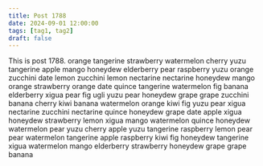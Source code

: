 ```yaml
---
title: Post 1788
date: 2024-09-01 12:00:00
tags: [tag1, tag2]
draft: false
---
```

This is post 1788.
orange
tangerine
strawberry
watermelon
cherry
yuzu
tangerine
apple
mango
honeydew
elderberry
pear
raspberry
yuzu
orange
zucchini
date
lemon
zucchini
lemon
nectarine
nectarine
honeydew
mango
orange
strawberry
orange
date
quince
tangerine
watermelon
fig
banana
elderberry
xigua
pear
fig
ugli
yuzu
pear
honeydew
grape
grape
zucchini
banana
cherry
kiwi
banana
watermelon
orange
kiwi
fig
yuzu
pear
xigua
nectarine
zucchini
nectarine
quince
honeydew
grape
date
apple
xigua
honeydew
strawberry
lemon
xigua
mango
watermelon
quince
honeydew
watermelon
pear
yuzu
cherry
apple
yuzu
tangerine
raspberry
lemon
pear
pear
watermelon
tangerine
apple
raspberry
kiwi
fig
honeydew
tangerine
xigua
watermelon
mango
elderberry
strawberry
honeydew
grape
grape
banana
